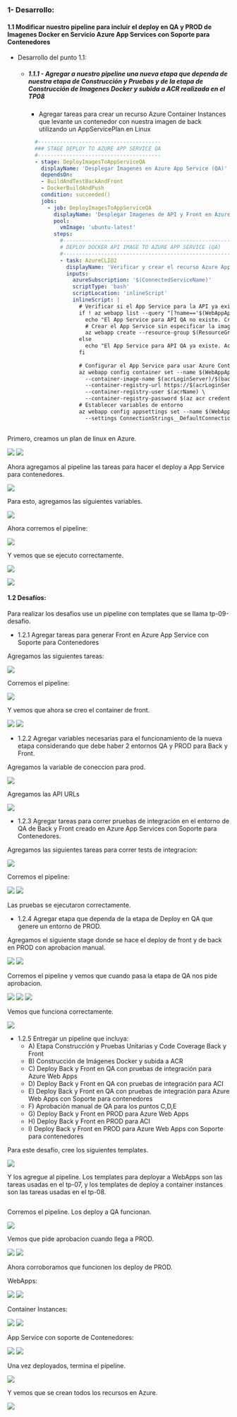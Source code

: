 ### 1- Desarrollo:

#### 1.1 Modificar nuestro pipeline para incluir el deploy en QA y PROD de Imagenes Docker en Servicio Azure App Services con Soporte para Contenedores
- Desarrollo del punto 1.1: 
	
  	- ##### 1.1.1 - Agregar a nuestro pipeline una nueva etapa que dependa de nuestra etapa de Construcción y Pruebas y de la etapa de Construcción de Imagenes Docker y subida a ACR realizada en el TP08
  	    
  	  - Agregar tareas para crear un recurso Azure Container Instances que levante un contenedor con nuestra imagen de back utilizando un AppServicePlan en Linux
  	  ```yaml
		#---------------------------------------
		### STAGE DEPLOY TO AZURE APP SERVICE QA
		#---------------------------------------
		- stage: DeployImagesToAppServiceQA
		  displayName: 'Desplegar Imagenes en Azure App Service (QA)'
		  dependsOn: 
		  - BuildAndTestBackAndFront
		  - DockerBuildAndPush
		  condition: succeeded()
		  jobs:
		    - job: DeployImagesToAppServiceQA
		      displayName: 'Desplegar Imagenes de API y Front en Azure App Service (QA)'
		      pool:
		        vmImage: 'ubuntu-latest'
		      steps:
		        #------------------------------------------------------
		        # DEPLOY DOCKER API IMAGE TO AZURE APP SERVICE (QA)
		        #------------------------------------------------------
		        - task: AzureCLI@2
		          displayName: 'Verificar y crear el recurso Azure App Service para API (QA) si no existe'
		          inputs:
		            azureSubscription: '$(ConnectedServiceName)'
		            scriptType: 'bash'
		            scriptLocation: 'inlineScript'
		            inlineScript: |
		              # Verificar si el App Service para la API ya existe
		              if ! az webapp list --query "[?name=='$(WebAppApiNameContainersQA)' && resourceGroup=='$(ResourceGroupName)'] | length(@)" -o tsv | grep -q '^1$'; then
		                echo "El App Service para API QA no existe. Creando..."
		                # Crear el App Service sin especificar la imagen del contenedor
		                az webapp create --resource-group $(ResourceGroupName) --plan $(AppServicePlanLinux) --name $(WebAppApiNameContainersQA) --deployment-container-image-name "nginx"  # Especifica una imagen temporal para permitir la creación
		              else
		                echo "El App Service para API QA ya existe. Actualizando la imagen..."
		              fi
		
		              # Configurar el App Service para usar Azure Container Registry (ACR)
		              az webapp config container set --name $(WebAppApiNameContainersQA) --resource-group $(ResourceGroupName) \
		                --container-image-name $(acrLoginServer)/$(backImageName):$(backImageTag) \
		                --container-registry-url https://$(acrLoginServer) \
		                --container-registry-user $(acrName) \
		                --container-registry-password $(az acr credential show --name $(acrName) --query "passwords[0].value" -o tsv)
		              # Establecer variables de entorno
		              az webapp config appsettings set --name $(WebAppApiNameContainersQA) --resource-group $(ResourceGroupName) \
		                --settings ConnectionStrings__DefaultConnection="$(cnn-string-qa)" \
	
  	  ```

Primero, creamos un plan de linux en Azure.

![](https://github.com/mateonegri/ing-software-3/blob/main/tp-09/images/image36.png)
![](https://github.com/mateonegri/ing-software-3/blob/main/tp-09/images/image35.png)

Ahora agregamos al pipeline las tareas para hacer el deploy a App Service para contenedores.

![](https://github.com/mateonegri/ing-software-3/blob/main/tp-09/images/image34.png)

Para esto, agregamos las siguientes variables.

![](https://github.com/mateonegri/ing-software-3/blob/main/tp-09/images/image33.png)

Ahora corremos el pipeline:

![](https://github.com/mateonegri/ing-software-3/blob/main/tp-09/images/image31.png)

Y vemos que se ejecuto correctamente.

![](https://github.com/mateonegri/ing-software-3/blob/main/tp-09/images/image32.png)

![](https://github.com/mateonegri/ing-software-3/blob/main/tp-09/images/image30.png)

#### 1.2 Desafíos:

Para realizar los desafios use un pipeline con templates que se llama tp-09-desafio. 

- 1.2.1 Agregar tareas para generar Front en Azure App Service con Soporte para Contenedores

Agregamos las siguientes tareas:

![](https://github.com/mateonegri/ing-software-3/blob/main/tp-09/images/image29.png)

Corremos el pipeline:

![](https://github.com/mateonegri/ing-software-3/blob/main/tp-09/images/image28.png)

Y vemos que ahora se creo el container de front.

![](https://github.com/mateonegri/ing-software-3/blob/main/tp-09/images/image27.png)
![](https://github.com/mateonegri/ing-software-3/blob/main/tp-09/images/image26.png)
  
- 1.2.2 Agregar variables necesarias para el funcionamiento de la nueva etapa considerando que debe haber 2 entornos QA y PROD para Back y Front.

Agregamos la variable de coneccion para prod.

![](https://github.com/mateonegri/ing-software-3/blob/main/tp-09/images/image25.png)

Agregamos las API URLs

![](https://github.com/mateonegri/ing-software-3/blob/main/tp-09/images/image24.png)

- 1.2.3 Agregar tareas para correr pruebas de integración en el entorno de QA de Back y Front creado en Azure App Services con Soporte para Contenedores.

Agregamos las siguientes tareas para correr tests de integracion:

![](https://github.com/mateonegri/ing-software-3/blob/main/tp-09/images/image23.png)

Corremos el pipeline:

![](https://github.com/mateonegri/ing-software-3/blob/main/tp-09/images/image21.png)
![](https://github.com/mateonegri/ing-software-3/blob/main/tp-09/images/image20.png)

Las pruebas se ejecutaron correctamente.

- 1.2.4 Agregar etapa que dependa de la etapa de Deploy en QA que genere un entorno de PROD.

Agregamos el siguiente stage donde se hace el deploy de front y de back en PROD con aprobacion manual.

![](https://github.com/mateonegri/ing-software-3/blob/main/tp-09/images/image19.png)
![](https://github.com/mateonegri/ing-software-3/blob/main/tp-09/images/image18.png)

Corremos el pipeline y vemos que cuando pasa la etapa de QA nos pide aprobacion.

![](https://github.com/mateonegri/ing-software-3/blob/main/tp-09/images/image15.png)
![](https://github.com/mateonegri/ing-software-3/blob/main/tp-09/images/image14.png)
![](https://github.com/mateonegri/ing-software-3/blob/main/tp-09/images/image13.png)

Vemos que funciona correctamente.

![](https://github.com/mateonegri/ing-software-3/blob/main/tp-09/images/image12.png)
  
- 1.2.5 Entregar un pipeline que incluya:
  - A) Etapa Construcción y Pruebas Unitarias y Code Coverage Back y Front
  - B) Construcción de Imágenes Docker y subida a ACR
  - C) Deploy Back y Front en QA con pruebas de integración para Azure Web Apps
  - D) Deploy Back y Front en QA con pruebas de integración para ACI
  - E) Deploy Back y Front en QA con pruebas de integración para Azure Web Apps con Soporte para contenedores
  - F) Aprobación manual de QA para los puntos C,D,E
  - G) Deploy Back y Front en PROD para Azure Web Apps
  - H) Deploy Back y Front en PROD para ACI
  - I) Deploy Back y Front en PROD para Azure Web Apps con Soporte para contenedores
 
Para este desafio, cree los siguientes templates.

![](https://github.com/mateonegri/ing-software-3/blob/main/tp-09/images/image11.png)

Y los agregue al pipeline. Los templates para deployar a WebApps son las tareas usadas en el tp-07, y los templates de deploy a 
container instances son las tareas usadas en el tp-08.

![]()

Corremos el pipeline. Los deploy a QA funcionan.

![](https://github.com/mateonegri/ing-software-3/blob/main/tp-09/images/image10.png)

Vemos que pide aprobacion cuando llega a PROD.

![](https://github.com/mateonegri/ing-software-3/blob/main/tp-09/images/image9.png)
![](https://github.com/mateonegri/ing-software-3/blob/main/tp-09/images/image8.png)

Ahora corroboramos que funcionen los deploy de PROD. 

WebApps:

![](https://github.com/mateonegri/ing-software-3/blob/main/tp-09/images/image7.png)
![](https://github.com/mateonegri/ing-software-3/blob/main/tp-09/images/image2.png)

Container Instances:

![](https://github.com/mateonegri/ing-software-3/blob/main/tp-09/images/image4.png)
![](https://github.com/mateonegri/ing-software-3/blob/main/tp-09/images/image5.png)

App Service con soporte de Contenedores:

![](https://github.com/mateonegri/ing-software-3/blob/main/tp-09/images/image0.png)
![](https://github.com/mateonegri/ing-software-3/blob/main/tp-09/images/image6.png)

Una vez deployados, termina el pipeline.

![](https://github.com/mateonegri/ing-software-3/blob/main/tp-09/images/image1.png)

Y vemos que se crean todos los recursos en Azure.

![](https://github.com/mateonegri/ing-software-3/blob/main/tp-09/images/image3.png)




